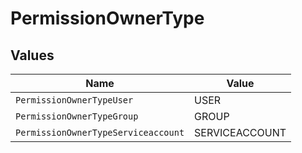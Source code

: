 # PermissionOwnerType


## Values

| Name                                | Value                               |
| ----------------------------------- | ----------------------------------- |
| `PermissionOwnerTypeUser`           | USER                                |
| `PermissionOwnerTypeGroup`          | GROUP                               |
| `PermissionOwnerTypeServiceaccount` | SERVICEACCOUNT                      |